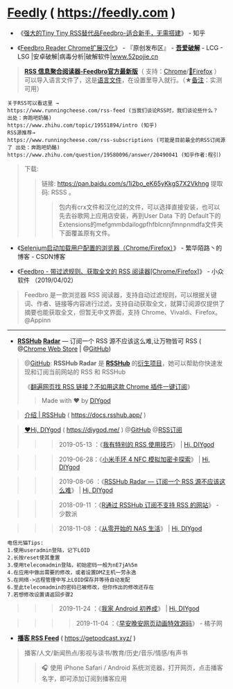 # [Feedly](https://feedly.com) ( https://feedly.com )

- 《[强大的Tiny Tiny RSS替代品Feedbro-适合新手，无需搭建](https://zhuanlan.zhihu.com/p/62331418)》 - 知乎  

- 《[Feedbro Reader Chrome扩展汉化](https://www.52pojie.cn/thread-992569-1-1.html)》 - 『原创发布区』 - [**吾爱破解**](https://www.52pojie.cn/) - LCG - LSG |安卓破解|病毒分析|破解软件|www.52pojie.cn  

> [**RSS 信息聚合阅读器-Feedbro官方最新版**](https://nodetics.com/feedbro/)（ 支持：[Chrome](https://chrome.google.com/webstore/detail/feedbro/mefgmmbdailogpfhfblcnnjfmnpnmdfa?hl=zh-CN)/[🦊Firefox](https://addons.mozilla.org/zh-CN/firefox/addon/feedbroreader/) ）可以导入语言文件了，这是[语言文件](https://raw.githubusercontent.com/YEWl/feedbro-locale/master/feedbro-locale-zh_CN.json)，在设置里导入就行。（★[备注](https://github.com/inchoong/go/blob/master/tips/feedbro-subscriptions-20191206-131500.opml)：实测可用）
```
关于RSS可以看这里 →
https://www.runningcheese.com/rss-feed (当我们谈论RSS时，我们谈论些什么？ 出处：奔跑吧奶酪)
https://www.zhihu.com/topic/19551894/intro (知乎)
RSS源推荐→
https://www.runningcheese.com/rss-subscriptions (可能是目前最全的RSS订阅源了 出处：奔跑吧奶酪)
https://www.zhihu.com/question/19580096/answer/20490041 (知乎作者:程引)
```
> 下载:
>> 链接: https://pan.baidu.com/s/1i2bo_eK65yKkgS7X2Vkhng 提取码: RSSS 。
>>> 包内有crx文件和汉化过的文件，可以选择直接安装，也可以先去谷歌网上应用店安装，再到User Data 下的 Default下的Extensions的mefgmmbdailogpfhfblcnnjfmnpnmdfa文件夹下面覆盖原有文件。

- 《[Selenium启动加载用户配置的浏览器（Chrome/Firefox）](https://blog.csdn.net/xlemonok/article/details/74919727)》 - 繁华陌路丶的博客 - CSDN博客  

- 《[Feedbro - 带过滤规则、获取全文的 RSS 阅读器[Chrome/Firefox]](https://www.appinn.com/feedbro/)》 - 小众软件   （2019/04/02）
> Feedbro 是一款浏览器 RSS 阅读器，支持自动过滤规则，可以根据关键词、作者、链接等内容进行过滤，支持自动获取全文，就算订阅源仅提供了摘要也能获取全文，但暂无中文界面，支持 Chrome、Vivaldi、Firefox。@Appinn

-----------------------------------------------------------------------------------------

- **[RSSHub](https://docs.rsshub.app/) [Radar](https://github.com/DIYgod/RSSHub-Radar)** — 订阅一个 RSS 源不应该这么难,让万物皆可 RSS ( @[Chrome Web Store](https://chrome.google.com/webstore/detail/rsshub-radar/kefjpfngnndepjbopdmoebkipbgkggaa?hl=zh-CN) | @[GitHub](https://github.com/DIYgod/RSSHub-Radar))

> @[GitHub](https://github.com/DIYgod/RSSHub-Radar): **RSSHub Radar** 是 [**RSSHub**](https://docs.rsshub.app/) 的[衍生项目](https://github.com/DIYgod/RSSHub)，她可以帮助你快速发现和订阅当前网站的 RSS 和 RSSHub
>> 
> 《[翻遍网页找 RSS 链接？不如用这款 Chrome 插件一键订阅](https://sspai.com/post/56079)》 
>> Made with ❤️ by [DIYgod](https://github.com/DIYgod/)

> [介绍 | RSSHub](https://docs.rsshub.app/)  ( https://docs.rsshub.app/ ) 

> [❤️Hi, DIYgod](https://diygod.me/) ( https://diygod.me/ ) @[GitHub](https://github.com/DIYgod/diygod.me) @[RSS订阅](https://diygod.me/atom.xml)
>>> 2019-05-13 ：《[我有特别的 RSS 使用技巧](https://diygod.me/ohmyrss/)》 | [Hi, DIYgod](https://diygod.me/)

>>> 2019-06-28：《[小米手环 4 NFC 模拟加密卡探索](https://diygod.me/pn532/)》 | [Hi, DIYgod](https://diygod.me/) 

>>> 2019-08-06 ：《[RSSHub Radar — 订阅一个 RSS 源不应该这么难](https://diygod.me/rsshub-radar/)》 | [Hi, DIYgod](https://diygod.me/)

>>> 2018-09-11 ：《[R通过 RSSHub 订阅不支持 RSS 的网站](https://sspai.com/post/47100)》 - 少数派  

>>> 2018-11-08 ：《[从零开始的 NAS 生活](https://diygod.me/nas/)》 | [Hi, DIYgod](https://diygod.me/)
```
电信光猫Tips:
1.使用useradmin登陆，记下LOID
2.长按reset使其重置
3.使用telecomadmin登陆，初始密码一般为nE7jA%5m
4.在应用中做出需要的修改，或者设置DMZ主机一劳永逸
5.在网络->远程管理中写上LOID保存并等待自动发配
6.至此telecomadmin的密码已被修改，但你作出的修改还存在
7.若想修改设置请返回步骤2
```
>>> 2019-11-24  ：《[我家 Android 初养成](https://diygod.me/android/)》 | [Hi, DIYgod](https://diygod.me/) 

>>>> 2019-11-04 ：《[早安晚安网页动画特效源码](https://juzihuang.com/shenmu/1892.html)》 - 橘子网


- [**播客 RSS Feed**](https://getpodcast.xyz/) ( https://getpodcast.xyz/ )
> 播客/人文/新闻热点/影视与读书/教育/历史/音乐/情感/有声书
>> 🎧 使用 iPhone Safari / Android 系统浏览器，打开网页，点击播客名字，即可添加订阅到播客应用
